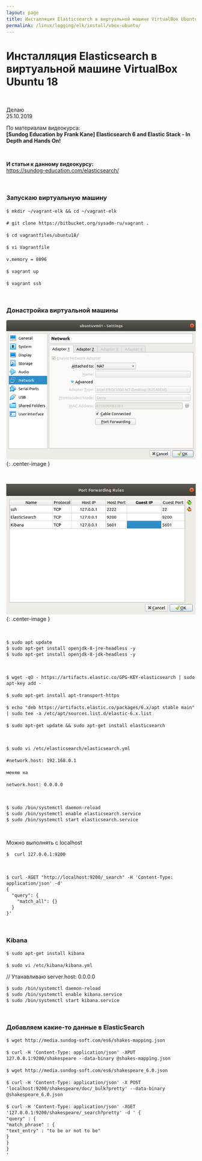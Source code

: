 ```yaml
---
layout: page
title: Инсталляция Elasticsearch в виртуальной машине VirtualBox Ubuntu 18
permalink: /linux/logging/elk/install/vbox-ubuntu/
---
```


# Инсталляция Elasticsearch в виртуальной машине VirtualBox Ubuntu 18

<br/>

Делаю  
25.10.2019

По материалам видеокурса:  
**[Sundog Education by Frank Kane] Elasticsearch 6 and Elastic Stack - In Depth and Hands On!**

<br/>

**И статьи к данному видеокурсу:**  
https://sundog-education.com/elasticsearch/

<br/>

### Запускаю виртуальную машину

    $ mkdir ~/vagrant-elk && cd ~/vagrant-elk

    # git clone https://bitbucket.org/sysadm-ru/vagrant .

    $ cd vagrantfiles/ubuntu18/

    $ vi Vagrantfile

    v.memory = 8096

    $ vagrant up

    $ vagrant ssh

<br/>

### Донастройка виртуальной машины

![elk ubuntu vbox 01](/img/devops/linux/logging/elk/intall/elk-ubuntu-vbox-01.png 'elk ubuntu vbox 01'){: .center-image }

<br/>

![elk ubuntu vbox 02](/img/devops/linux/logging/elk/intall/elk-ubuntu-vbox-02.png 'elk ubuntu vbox 02'){: .center-image }

<br/>

    $ sudo apt update
    $ sudo apt-get install openjdk-8-jre-headless -y
    $ sudo apt-get install openjdk-8-jdk-headless -y

<br/>

    $ wget -qO - https://artifacts.elastic.co/GPG-KEY-elasticsearch | sudo apt-key add -

    $ sudo apt-get install apt-transport-https

    $ echo "deb https://artifacts.elastic.co/packages/6.x/apt stable main" | sudo tee -a /etc/apt/sources.list.d/elastic-6.x.list

    $ sudo apt-get update && sudo apt-get install elasticsearch

<br/>

    $ sudo vi /etc/elasticsearch/elasticsearch.yml

    #network.host: 192.168.0.1

    меняю на

    network.host: 0.0.0.0

<br/>

    $ sudo /bin/systemctl daemon-reload
    $ sudo /bin/systemctl enable elasticsearch.service
    $ sudo /bin/systemctl start elasticsearch.service

<br/>

Можно выполнять с localhost

    $  curl 127.0.0.1:9200

<br/>

```
$ curl -XGET "http://localhost:9200/_search" -H 'Content-Type: application/json' -d'
{
  "query": {
    "match_all": {}
  }
}'
```

<br/>

### Kibana

    $ sudo apt-get install kibana

    $ sudo vi /etc/kibana/kibana.yml

// Утанавливаю
server.host: 0.0.0.0

    $ sudo /bin/systemctl daemon-reload
    $ sudo /bin/systemctl enable kibana.service
    $ sudo /bin/systemctl start kibana.service

<!--

    $ curl -H 'Content-Type: application/json' -XPOST 127.0.0.1:9200/product/default/_bulk/pretty" --data-binary @11.2 test-data.json.json

    GET /_cat/health?v
    GET /_cat/nodes?v
    GET /_cat/indices?v
    GET /_cat/allocation?v
    GET /_cat/shards?v

-->

<br/>

### Добавляем какие-то данные в ElasticSearch

    $ wget http://media.sundog-soft.com/es6/shakes-mapping.json

    $ curl -H 'Content-Type: application/json' -XPUT 127.0.0.1:9200/shakespeare --data-binary @shakes-mapping.json

    $ wget http://media.sundog-soft.com/es6/shakespeare_6.0.json

    $ curl -H 'Content-Type: application/json' -X POST 'localhost:9200/shakespeare/doc/_bulk?pretty' --data-binary @shakespeare_6.0.json

    $ curl -H 'Content-Type: application/json' -XGET '127.0.0.1:9200/shakespeare/_search?pretty' -d ' {
    "query" : {
    "match_phrase" : {
    "text_entry" : "to be or not to be"
    }
    }
    }
    '
